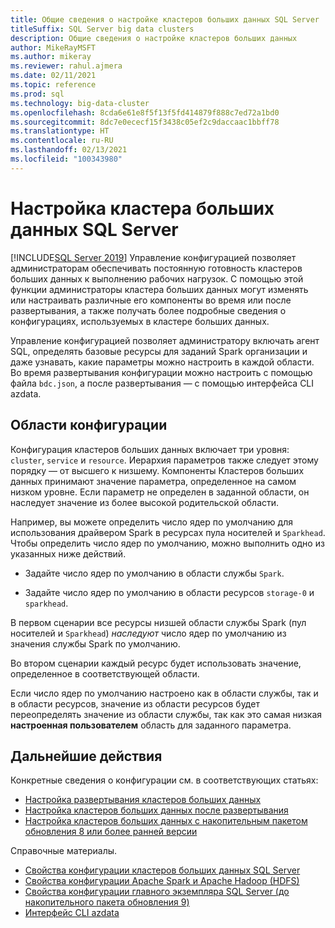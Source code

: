 ```yaml
---
title: Общие сведения о настройке кластеров больших данных SQL Server
titleSuffix: SQL Server big data clusters
description: Общие сведения о настройке кластеров больших данных
author: MikeRayMSFT
ms.author: mikeray
ms.reviewer: rahul.ajmera
ms.date: 02/11/2021
ms.topic: reference
ms.prod: sql
ms.technology: big-data-cluster
ms.openlocfilehash: 8cda6e61e8f5f13f5fd414879f888c7ed72a1bd0
ms.sourcegitcommit: 8dc7e0ececf15f3438c05ef2c9daccaac1bbff78
ms.translationtype: HT
ms.contentlocale: ru-RU
ms.lasthandoff: 02/13/2021
ms.locfileid: "100343980"
---
```

# <a name="configure-a-sql-server-big-data-cluster"></a>Настройка кластера больших данных SQL Server

[!INCLUDE[SQL Server 2019](../includes/applies-to-version/sqlserver2019.md)]
Управление конфигурацией позволяет администраторам обеспечивать постоянную готовность кластеров больших данных к выполнению рабочих нагрузок. С помощью этой функции администраторы кластера больших данных могут изменять или настраивать различные его компоненты во время или после развертывания, а также получать более подробные сведения о конфигурациях, используемых в кластере больших данных. 

Управление конфигурацией позволяет администратору включать агент SQL, определять базовые ресурсы для заданий Spark организации и даже узнавать, какие параметры можно настроить в каждой области. Во время развертывания конфигурации можно настроить с помощью файла `bdc.json`, а после развертывания — с помощью интерфейса CLI azdata.

## <a name="configuration-scopes"></a>Области конфигурации
Конфигурация кластеров больших данных включает три уровня: `cluster`, `service` и `resource`. Иерархия параметров также следует этому порядку — от высшего к низшему. Компоненты Кластеров больших данных принимают значение параметра, определенное на самом низком уровне. Если параметр не определен в заданной области, он наследует значение из более высокой родительской области.

Например, вы можете определить число ядер по умолчанию для использования драйвером Spark в ресурсах пула носителей и `Sparkhead`. Чтобы определить число ядер по умолчанию, можно выполнить одно из указанных ниже действий.

- Задайте число ядер по умолчанию в области службы `Spark`.

- Задайте число ядер по умолчанию в области ресурсов `storage-0` и `sparkhead`.

В первом сценарии все ресурсы низшей области службы Spark (пул носителей и `Sparkhead`) *наследуют* число ядер по умолчанию из значения службы Spark по умолчанию.

Во втором сценарии каждый ресурс будет использовать значение, определенное в соответствующей области.

Если число ядер по умолчанию настроено как в области службы, так и в области ресурсов, значение из области ресурсов будет переопределять значение из области службы, так как это самая низкая **настроенная пользователем** область для заданного параметра.

## <a name="next-steps"></a>Дальнейшие действия

Конкретные сведения о конфигурации см. в соответствующих статьях:

- [Настройка развертывания кластеров больших данных](deployment-custom-configuration.md)
- [Настройка кластеров больших данных после развертывания](configure-bdc-postdeployment.md)
- [Настройка кластеров больших данных с накопительным пакетом обновления 8 или более ранней версии](configure-bdc-pre-configuration.md)

Справочные материалы. 
- [Свойства конфигурации кластеров больших данных SQL Server](reference-config-bdc-overview.md)
- [Свойства конфигурации Apache Spark и Apache Hadoop (HDFS)](reference-config-spark-hadoop.md)
- [Свойства конфигурации главного экземпляра SQL Server (до накопительного пакета обновления 9)](reference-config-master-instance.md)
- [Интерфейс CLI azdata](../azdata/reference/reference-azdata.md)